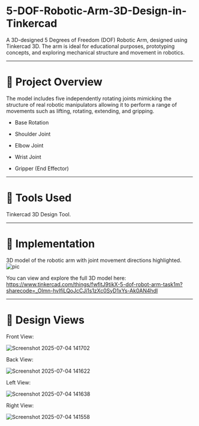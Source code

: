 # 5-DOF-Robotic-Arm-3D-Design-in-Tinkercad
A 3D-designed 5 Degrees of Freedom (DOF) Robotic Arm, designed using Tinkercad 3D. The arm is ideal for educational purposes, prototyping concepts, and exploring mechanical structure and movement in robotics.

---

# 📌 Project Overview
The model includes five independently rotating joints mimicking the structure of real robotic manipulators allowing it to perform a range of movements such as lifting, rotating, extending, and gripping.

- Base Rotation

- Shoulder Joint

- Elbow Joint

- Wrist Joint

- Gripper (End Effector)

---

# 🧰 Tools Used
Tinkercad 3D Design Tool.

---

# 🧩 Implementation

3D model of the robotic arm with joint movement directions highlighted.
![pic](https://github.com/user-attachments/assets/1b6de8f4-2148-4e70-8989-c91a72ef8df6)

You can view and explore the full 3D model here:
https://www.tinkercad.com/things/fwfitJ9tikX-5-dof-robot-arm-task1m?sharecode=_Olmn-hvIfiLQoJcCJi1s1zXc0SyD1xYs-Ak0AN4hdI

---

# 📸 Design Views

Front View: 

![Screenshot 2025-07-04 141702](https://github.com/user-attachments/assets/5dfc03a5-4eaa-4dec-bee3-795a04122ae1)


Back View: 

![Screenshot 2025-07-04 141622](https://github.com/user-attachments/assets/c9923c67-be2c-4534-81e6-e00c8265c05c)

Left View: 

![Screenshot 2025-07-04 141638](https://github.com/user-attachments/assets/0dc5fb63-33c8-49a5-82c4-350fdda8598e)

Right View: 

![Screenshot 2025-07-04 141558](https://github.com/user-attachments/assets/b6f1ec50-c6a9-4343-9dec-6db087bba6a3)

